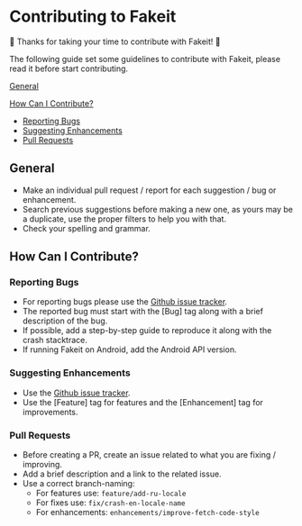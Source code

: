 # Contributing to Fakeit

:tada: Thanks for taking your time to contribute with Fakeit! :tada:

The following guide set some guidelines to contribute with Fakeit, please read it before start contributing.

[General](#general)

[How Can I Contribute?](#how-can-i-contribute)
  * [Reporting Bugs](#reporting-bugs)
  * [Suggesting Enhancements](#suggesting-enhancements)
  * [Pull Requests](#pull-requests)

## General

- Make an individual pull request / report for each suggestion / bug or enhancement.
- Search previous suggestions before making a new one, as yours may be a duplicate, use the proper filters to help you with that.
- Check your spelling and grammar.

## How Can I Contribute?

### Reporting Bugs

- For reporting bugs please use the [Github issue tracker](https://github.com/moove-it/fakeit/issues).
- The reported bug must start with the [Bug] tag along with a brief description of the bug.
- If possible, add a step-by-step guide to reproduce it along with the crash stacktrace.
- If running Fakeit on Android, add the Android API version.

### Suggesting Enhancements

- Use the [Github issue tracker](https://github.com/moove-it/fakeit/issues).
- Use the [Feature] tag for features and the [Enhancement] tag for improvements.

### Pull Requests

- Before creating a PR, create an issue related to what you are fixing / improving.
- Add a brief description and a link to the related issue.
- Use a correct branch-naming:
  - For features use: ```feature/add-ru-locale```
  - For fixes use: ```fix/crash-en-locale-name```
  - For enhancements: ```enhancements/improve-fetch-code-style```


